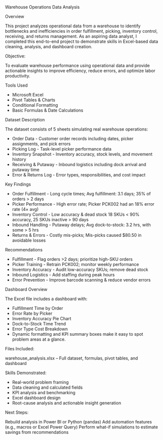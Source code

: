 Warehouse Operations Data Analysis

Overview

This project analyzes operational data from a warehouse to identify bottlenecks and inefficiencies in order fulfillment, picking, inventory control, receiving, and returns management. As an aspiring data analyst, I completed this end-to-end project to demonstrate skills in Excel-based data cleaning, analysis, and dashboard creation.

Objective:

To evaluate warehouse performance using operational data and provide actionable insights to improve efficiency, reduce errors, and optimize labor productivity.

Tools Used
- Microsoft Excel
- Pivot Tables & Charts
- Conditional Formatting
- Basic Formulas & Date Calculations

Dataset Description

The dataset consists of 5 sheets simulating real warehouse operations:

- Order Data - Customer order records including dates, picker assignments, and pick errors
- Picking Log -	Task-level picker performance data
- Inventory Snapshot - Inventory accuracy, stock levels, and movement history
- Receiving & Putaway - Inbound logistics including dock arrival and putaway time
- Error & Returns Log -	Error types, responsibilities, and cost impact

Key Findings

- Order Fulfillment	- Long cycle times; Avg fulfillment: 3.1 days; 35% of orders > 2 days
- Picker Performance -	High error rate;	Picker PCK002 had an 18% error rate (4× avg)
- Inventory Control	- Low accuracy & dead stock	18 SKUs < 90% accuracy, 25 SKUs inactive > 90 days
- Inbound Handling -	Putaway delays;	Avg dock-to-stock: 3.2 hrs, with some > 5 hrs
- Returns & Errors -	Costly mis-picks;	Mis-picks caused $80.50 in avoidable losses

Recommendations

- Fulfillment -	Flag orders >2 days; prioritize high-SKU orders
- Picker Training -	Retrain PCK002; monitor weekly performance
- Inventory Accuracy -	Audit low-accuracy SKUs; remove dead stock
- Inbound Logistics -	Add staffing during peak hours
- Error Prevention -	Improve barcode scanning & reduce vendor errors

Dashboard Overview

The Excel file includes a dashboard with:
- Fulfillment Time by Order
- Error Rate by Picker
- Inventory Accuracy Pie Chart
- Dock-to-Stock Time Trend
- Error Type Cost Breakdown
- Dynamic formatting and KPI summary boxes make it easy to spot problem areas at a glance.

Files Included:

warehouse_analysis.xlsx – Full dataset, formulas, pivot tables, and dashboard

Skills Demonstrated:

- Real-world problem framing
- Data cleaning and calculated fields
- KPI analysis and benchmarking
- Excel dashboard design
- Root-cause analysis and actionable insight generation

Next Steps:

Rebuild analysis in Power BI or Python (pandas)
Add automation features (e.g., macros or Excel Power Query)
Perform what-if simulations to estimate savings from recommendations

